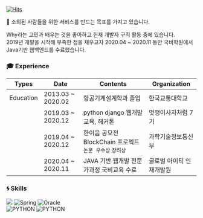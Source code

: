 [![Hits](https://hits.seeyoufarm.com/api/count/incr/badge.svg?url=https%3A%2F%2Fgithub.com%2Fnumuduwer%2F&count_bg=%2379C83D&title_bg=%23555555&icon=&icon_color=%23E7E7E7&title=hits&edge_flat=false)](https://hits.seeyoufarm.com)   


:wave:  소외된 사람들을 위한 서비스를 만드는 목표를 가지고 있습니다.  


Why라는 고민과 배우는 것을 좋아하고 헌재 개발자 구직 활동 중에 있습니다.   
2019년 개발을 시작해 부족한 점을 채우고자 2020.04 ~ 2020.11 동안 국비학원에서 Java기반 웹백엔드를 수료했습니다.


### :mortar_board: Experience

| Types     | Date              | Contents                                                                      | Organization             |
|-----------|-------------------|-------------------------------------------------------------------------------|--------------------------|
| Education | 2013.03 ~ 2020.02 |                             항공기계설계학과 졸업                             | 한국교통대학교           |
|           | 2019.03 ~ 2020.12 |                       python django 웹개발 교육, 해커톤                       | 멋쟁이사자처럼 7기       |
|           | 2019.04 ~ 2020.12 | 한이음 공모전 BlockChain 프로젝트   `논문 우수상` `장려상` | 과학기술정보통신부                                    |
|           | 2020.04 ~ 2020.11 |                   JAVA 기반 웹개발 전문가과정 국비교육 수료                   | 글로벌 아이티 인재개발원 |


### :cyclone: Skills 

![](https://img.shields.io/badge/Java-%E2%98%85%E2%98%85%E2%98%85%E2%98%86%E2%98%86-ED8B00?style=plastic&logo=java&logoColor=white) ![Spring](https://img.shields.io/badge/Spring-%E2%98%85%E2%98%85%E2%98%85%E2%98%86%E2%98%86-0696?style=plastic&logo=Spring&logoColor=white
)  ![Oracle](https://img.shields.io/badge/Oracle-%E2%98%85%E2%98%85%E2%98%85%E2%98%86%E2%98%86-red?style=plastic&logo=Oracle&logoColor=white
)   
![PYTHON](https://img.shields.io/badge/PYTHON-%E2%98%85%E2%98%85%E2%98%85%E2%98%86%E2%98%86-0696D7?style=plastic&logo=Python&logoColor=white)  ![PYTHON](https://img.shields.io/badge/Django-%E2%98%85%E2%98%85%E2%98%85%E2%98%86%E2%98%86-0696D7?style=plastic&logo=Django&logoColor=white)


